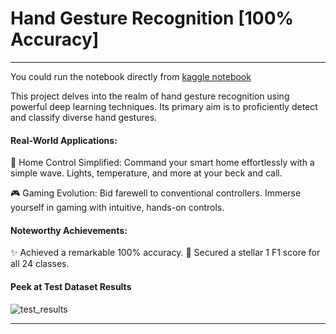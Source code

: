 # Hand Gesture Recognition [100% Accuracy]
---

You could run the notebook directly from [kaggle notebook](https://www.kaggle.com/code/mohamedhassan1911/pytorch-cnn-accuracy-100-1-f1-score/notebook?scriptVersionId=157353382)


This project delves into the realm of hand gesture recognition using powerful deep learning techniques. Its primary aim is to proficiently detect and classify diverse hand gestures.

#### Real-World Applications:
🏡 Home Control Simplified: Command your smart home effortlessly with a simple wave. Lights, temperature, and more at your beck and call.

🎮 Gaming Evolution: Bid farewell to conventional controllers. Immerse yourself in gaming with intuitive, hands-on controls.

#### Noteworthy Achievements:
✨ Achieved a remarkable 100% accuracy.
🎯 Secured a stellar 1 F1 score for all 24 classes.

#### Peek at Test Dataset Results

![test_results](image.png)

---